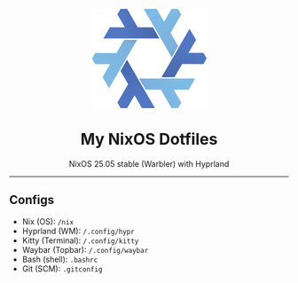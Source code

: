 <p align="center">
    <img alt="NixOS Logo" src="./nixos-logo.webp" align="center">
</p>

<h1 align="center">My NixOS Dotfiles</h1>

<p align="center">NixOS 25.05 stable (Warbler) with Hyprland</p>

---

## Configs
- Nix (OS): `/nix`
- Hyprland (WM): `/.config/hypr`
- Kitty (Terminal): `/.config/kitty`
- Waybar (Topbar): `/.config/waybar`
- Bash (shell): `.bashrc`
- Git (SCM): `.gitconfig`